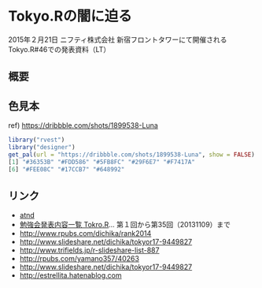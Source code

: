 # Tokyo.Rの闇に迫る

2015年２月21日 ニフティ株式会社 新宿フロントタワーにて開催されるTokyo.R#46での発表資料（LT）

## 概要

## 色見本

ref) https://dribbble.com/shots/1899538-Luna

```r
library("rvest")
library("designer")
get_pal(url = "https://dribbble.com/shots/1899538-Luna", show = FALSE)
[1] "#36353B" "#FDD586" "#5FB8FC" "#29F6E7" "#F7417A"
[6] "#FEE08C" "#17CCB7" "#648992"
```

## リンク

* [atnd](https://atnd.org/events/61553)
* [勉強会発表内容一覧 Tokro.R](http://lab.sakaue.info/wiki.cgi/JapanR2010?page=%CA%D9%B6%AF%B2%F1%C8%AF%C9%BD%C6%E2%CD%C6%B0%EC%CD%F7#p15)... 第１回から第35回（20131109）まで
* http://www.rpubs.com/dichika/rank2014
* http://www.slideshare.net/dichika/tokyor17-9449827
* http://www.trifields.jp/r-slideshare-list-887
* http://rpubs.com/yamano357/40263
* http://www.slideshare.net/dichika/tokyor17-9449827
* http://estrellita.hatenablog.com